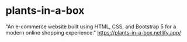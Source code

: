 # plants-in-a-box
"An e-commerce website built using HTML, CSS, and Bootstrap 5 for a modern online shopping experience."
https://plants-in-a-box.netlify.app/
